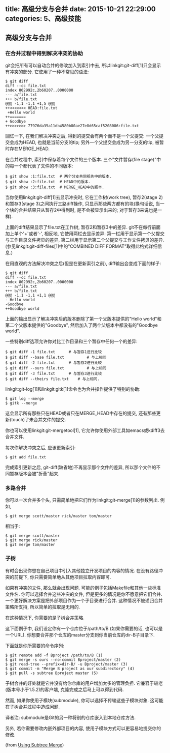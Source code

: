 title: 高级分支与合并
date: 2015-10-21 22:29:00
categories: 5、高级技能
---
## 高级分支与合并 ##

### 在合并过程中得到解决冲突的协助 ###

git会把所有可以自动合并的修改加入到索引中去, 所以linkgit:git-diff[1]只会显示有冲突的部分. 它使用了一种不常见的语法:

    $ git diff
    diff --cc file.txt
    index 802992c,2b60207..0000000
    --- a/file.txt
    +++ b/file.txt
    @@@ -1,1 -1,1 +1,5 @@@
    ++<<<<<<< HEAD:file.txt
     +Hello world
    ++=======
    + Goodbye
    ++>>>>>>> 77976da35a11db4580b80ae27e8d65caf5208086:file.txt

回忆一下, 在我们解决冲突之后, 得到的提交会有两个而不是一个父提交: 一个父提交会成为HEAD, 也就是当前分支的tip; 另外一个父提交会成为另一分支的tip, 被暂时存在MERGE_HEAD.

在合并过程中, 索引中保存着每个文件的三个版本. 三个"文件暂存(file stage)"中的每一个都代表了文件的不同版本:

	$ git show :1:file.txt	# 两个分支共同祖先中的版本.
	$ git show :2:file.txt	# HEAD中的版本.
	$ git show :3:file.txt	# MERGE_HEAD中的版本.

当你使用linkgit:git-diff[1]去显示冲突时, 它在工作树(work tree), 暂存2(stage 2)和暂存3(stage 3)之间执行三路diff操作, 只显示那些两方都有的块(换句话说, 当一个块的合并结果只从暂存2中得到时, 是不会被显示出来的; 对于暂存3来说也是一样).

上面的diff结果显示了file.txt在工作树, 暂存2和暂存3中的差异. git不在每行前面加上单个'+'或者'-', 相反地, 它使用两栏去显示差异: 第一栏用于显示第一个父提交与工作目录文件拷贝的差异, 第二栏用于显示第二个父提交与工作文件拷贝的差异. (参见linkgit:git-diff-files[1]中的"COMBINED DIFF FORMAT"取得此格式详细信息.)

在用直观的方法解决冲突之后(但是在更新索引之前), diff输出会变成下面的样子:

    $ git diff
    diff --cc file.txt
    index 802992c,2b60207..0000000
    --- a/file.txt
    +++ b/file.txt
    @@@ -1,1 -1,1 +1,1 @@@
    - Hello world
    -Goodbye
    ++Goodbye world

上面的输出显示了解决冲突后的版本删除了第一个父版本提供的"Hello world"和第二个父版本提供的"Goodbye", 然后加入了两个父版本中都没有的"Goodbye world".

一些特别diff选项允许你对比工作目录和三个暂存中任何一个的差异:

    $ git diff -1 file.txt		# 与暂存1进行比较
    $ git diff --base file.txt	        # 与上相同
    $ git diff -2 file.txt		# 与暂存2进行比较
    $ git diff --ours file.txt	        # 与上相同
    $ git diff -3 file.txt		# 与暂存3进行比较
    $ git diff --theirs file.txt	# 与上相同.

linkgit:git-log[1]和linkgit:gitk[1]命令也为合并操作提供了特别的协助:

    $ git log --merge
    $ gitk --merge

这会显示所有那些只在HEAD或者只在MERGE_HEAD中存在的提交, 还有那些更新(touch)了未合并文件的提交.

你也可以使用linkgit:git-mergetool[1], 它允许你使用外部工具如emacs或kdiff3去合并文件.

每次你解决冲突之后, 应该更新索引:

    $ git add file.txt

完成索引更新之后, git-diff(缺省地)不再显示那个文件的差异, 所以那个文件的不同暂存版本会被"折叠"起来.

### 多路合并 ###

你可以一次合并多个头, 只需简单地把它们作为linkgit:git-merge[1]的参数列出. 例如,

	$ git merge scott/master rick/master tom/master

相当于:

	$ git merge scott/master
	$ git merge rick/master
	$ git merge tom/master

### 子树 ###

有时会出现你想在自己项目中引入其他独立开发项目的内容的情况. 在没有路径冲突的前提下, 你只需要简单地从其他项目拉取内容即可.

如果有冲突的文件, 那么就会出现问题. 可能的例子包括Makefile和其他一些标准文件名. 你可以选择合并这些冲突的文件, 但是更多的情况是你不愿意把它们合并. 一个更好解决方案是把外部项目作为一个子目录进行合并. 这种情况不被递归合并策略所支持, 所以简单的拉取是无用的.

在这种情况下, 你需要的是子树合并策略.

这下面例子中, 我们设定你有一个仓库位于/path/to/B (如果你需要的话, 也可以是一个URL). 你想要合并那个仓库的master分支到你当前仓库的dir-B子目录下.

下面就是你所需要的命令序列:

	$ git remote add -f Bproject /path/to/B (1)
	$ git merge -s ours --no-commit Bproject/master (2)
	$ git read-tree --prefix=dir-B/ -u Bproject/master (3)
	$ git commit -m "Merge B project as our subdirectory" (4)
	$ git pull -s subtree Bproject master (5)


子树合并的好处就是它并没有给你仓库的用户增加太多的管理负担. 它兼容于较老(版本号小于1.5.2)的客户端, 克隆完成之后马上可以得到代码.

然而, 如果你使用子模块(submodule), 你可以选择不传输这些子模块对象. 这可能在子树合并过程中造成问题.

译者注: submodule是Git的另一种将别的仓库嵌入到本地仓库方法.

另外, 若你需要修改内嵌外部项目的内容, 使用子模块方式可以更容易地提交你的修改.


(from [Using Subtree Merge](http://www.kernel.org/pub/software/scm/git/docs/howto/using-merge-subtree.html))

